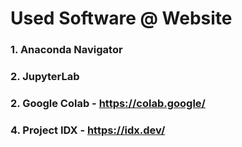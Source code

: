 # Used Software @ Website

### 1. Anaconda Navigator
### 2. JupyterLab
### 2. Google Colab - https://colab.google/
### 4. Project IDX - https://idx.dev/
